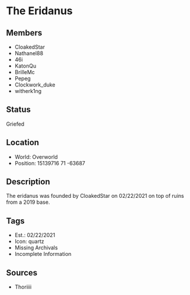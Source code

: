 # The Eridanus

## Members
- CloakedStar
- Nathanel88
- 46i
- KatonQu
- BrilleMc
- Pepeg
- Clockwork_duke
- witherk1ng

## Status
Griefed

## Location
- World: Overworld
- Position: 15139716 71 -63687

## Description
The eridanus was founded by CloakedStar on 02/22/2021 on top of ruins from a 2019 base.

## Tags
- Est.: 02/22/2021
- Icon: quartz
- Missing Archivals
- Incomplete Information

## Sources
- Thoriiii 
